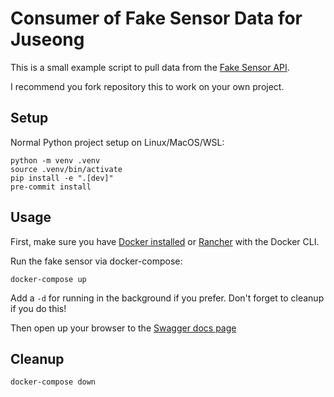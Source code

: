 
# Consumer of Fake Sensor Data for Juseong

This is a small example script to pull data from the [Fake Sensor API](https://github.com/TheBeege/juseong-fake-sensors/).

I recommend you fork repository this to work on your own project.

## Setup

Normal Python project setup on Linux/MacOS/WSL:

```shell
python -m venv .venv
source .venv/bin/activate
pip install -e ".[dev]"
pre-commit install
```

## Usage

First, make sure you have [Docker installed](https://docs.docker.com/desktop/) or
[Rancher](https://rancherdesktop.io/) with the Docker CLI.

Run the fake sensor via docker-compose:

```shell
docker-compose up
```

Add a `-d` for running in the background if you prefer. Don't forget to
cleanup if you do this!

Then open up your browser to the [Swagger docs page](http://127.0.0.1:8000/docs)

## Cleanup

```shell
docker-compose down
```
